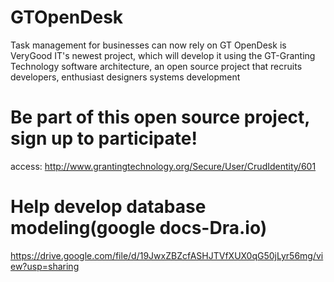 # GTOpenDesk
Task management for businesses can now rely on GT OpenDesk is VeryGood IT's newest project, which will develop it using the GT-Granting Technology software architecture, an open source project that recruits developers, enthusiast designers systems development

# Be part of this open source project, sign up to participate!
access:
http://www.grantingtechnology.org/Secure/User/CrudIdentity/601

# Help develop database modeling(google docs-Dra.io)
https://drive.google.com/file/d/19JwxZBZcfASHJTVfXUX0qG50jLyr56mg/view?usp=sharing
